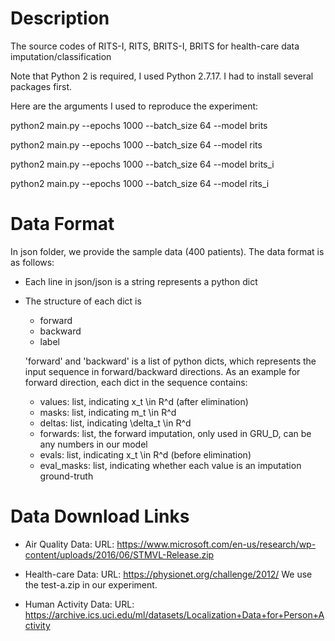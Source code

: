 # Description
The source codes of RITS-I, RITS, BRITS-I, BRITS for health-care data imputation/classification

Note that Python 2 is required, I used Python 2.7.17. I had to install several packages first.

Here are the arguments I used to reproduce the experiment:

python2 main.py --epochs 1000 --batch_size 64 --model brits

python2 main.py --epochs 1000 --batch_size 64 --model rits

python2 main.py --epochs 1000 --batch_size 64 --model brits_i

python2 main.py --epochs 1000 --batch_size 64 --model rits_i

# Data Format
In json folder, we provide the sample data (400 patients).
The data format is as follows:

* Each line in json/json is a string represents a python dict
* The structure of each dict is
    * forward
    * backward
    * label

    'forward' and 'backward' is a list of python dicts, which represents the input sequence in forward/backward directions. As an example for forward direction, each dict in the sequence contains:
    * values: list, indicating x_t \in R^d (after elimination)
    * masks: list, indicating m_t \in R^d
    * deltas: list, indicating \delta_t \in R^d
    * forwards: list, the forward imputation, only used in GRU_D, can be any numbers in our model
    * evals: list, indicating x_t \in R^d (before elimination)
    * eval_masks: list, indicating whether each value is an imputation ground-truth

# Data Download Links

* Air Quality Data:
URL: https://www.microsoft.com/en-us/research/wp-content/uploads/2016/06/STMVL-Release.zip

* Health-care Data:
URL: https://physionet.org/challenge/2012/
We use the test-a.zip in our experiment.

* Human Activity Data:
URL: https://archive.ics.uci.edu/ml/datasets/Localization+Data+for+Person+Activity

